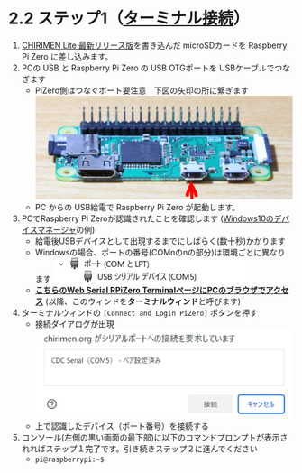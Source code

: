 # 2.2 ステップ1（[ターミナル接続](https://chirimen.org/PiZeroWebSerialConsole/PiZeroWebSerialConsole.html)）
1. [CHIRIMEN Lite 最新リリース版](https://github.com/kou029w/chirimen-os/releases/)を書き込んだ microSDカードを Raspberry Pi Zero に差し込みます。
2. PCの USB と Raspberry Pi Zero の USB OTGポートを USBケーブルでつなぎます
   * PiZero側はつなぐポート要注意　下図の矢印の所に繋ぎます
  ![pi zero otg port](./imgs/PiZeroW_OTG.jpg)
   * PC からの USB給電で Raspberry Pi Zero が起動します。
3. PCでRaspberry Pi Zeroが認識されたことを確認します ([Windows10のデバイスマネージャ](https://askpc.panasonic.co.jp/beginner/guide/ten07/7013.html)の例) 
   * 給電後USBデバイスとして出現するまでにしばらく(数十秒)かかります
   * Windowsの場合、ポートの番号(COMnのnの部分)は環境ごとに異なります
  ![OTG PORT Information on device manager](imgs/OTG_PORT_W10.png)
   * [**こちらのWeb Serial RPiZero TerminalページにPCのブラウザでアクセス**](https://chirimen.org/PiZeroWebSerialConsole/PiZeroWebSerialConsole.html)
 (以降、このウィンドを**ターミナルウィンド**と呼びます)
4. ターミナルウィンドの ```[Connect and Login PiZero]``` ボタンを押す
   * 接続ダイアログが出現
  ![connection dialog](imgs/SerialDialog.png)
   * 上で認識したデバイス（ポート番号）を接続する
5. コンソール(左側の黒い画面の最下部)に以下のコマンドプロンプトが表示されればステップ１完了です。引き続きステップ２に進んでください
   * ```pi@raspberrypi:~$```

